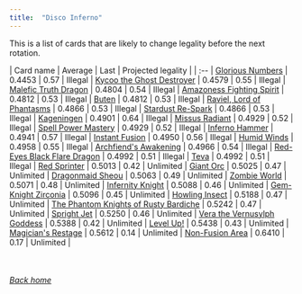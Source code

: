 ```yaml
---
title:  "Disco Inferno"
---
```


This is a list of cards that are likely to change legality before the next rotation.

| Card name | Average | Last | Projected legality |
| :-- |
[Glorious Numbers](https://db.ygoprodeck.com/card/?search=Glorious%20Numbers) | 0.4453 | 0.57 | Illegal |
[Kycoo the Ghost Destroyer](https://db.ygoprodeck.com/card/?search=Kycoo%20the%20Ghost%20Destroyer) | 0.4579 | 0.55 | Illegal |
[Malefic Truth Dragon](https://db.ygoprodeck.com/card/?search=Malefic%20Truth%20Dragon) | 0.4804 | 0.54 | Illegal |
[Amazoness Fighting Spirit](https://db.ygoprodeck.com/card/?search=Amazoness%20Fighting%20Spirit) | 0.4812 | 0.53 | Illegal |
[Buten](https://db.ygoprodeck.com/card/?search=Buten) | 0.4812 | 0.53 | Illegal |
[Raviel, Lord of Phantasms](https://db.ygoprodeck.com/card/?search=Raviel,%20Lord%20of%20Phantasms) | 0.4866 | 0.53 | Illegal |
[Stardust Re-Spark](https://db.ygoprodeck.com/card/?search=Stardust%20Re-Spark) | 0.4866 | 0.53 | Illegal |
[Kageningen](https://db.ygoprodeck.com/card/?search=Kageningen) | 0.4901 | 0.64 | Illegal |
[Missus Radiant](https://db.ygoprodeck.com/card/?search=Missus%20Radiant) | 0.4929 | 0.52 | Illegal |
[Spell Power Mastery](https://db.ygoprodeck.com/card/?search=Spell%20Power%20Mastery) | 0.4929 | 0.52 | Illegal |
[Inferno Hammer](https://db.ygoprodeck.com/card/?search=Inferno%20Hammer) | 0.4941 | 0.57 | Illegal |
[Instant Fusion](https://db.ygoprodeck.com/card/?search=Instant%20Fusion) | 0.4950 | 0.56 | Illegal |
[Humid Winds](https://db.ygoprodeck.com/card/?search=Humid%20Winds) | 0.4958 | 0.55 | Illegal |
[Archfiend's Awakening](https://db.ygoprodeck.com/card/?search=Archfiend's%20Awakening) | 0.4966 | 0.54 | Illegal |
[Red-Eyes Black Flare Dragon](https://db.ygoprodeck.com/card/?search=Red-Eyes%20Black%20Flare%20Dragon) | 0.4992 | 0.51 | Illegal |
[Teva](https://db.ygoprodeck.com/card/?search=Teva) | 0.4992 | 0.51 | Illegal |
[Red Sprinter](https://db.ygoprodeck.com/card/?search=Red%20Sprinter) | 0.5013 | 0.42 | Unlimited |
[Giant Orc](https://db.ygoprodeck.com/card/?search=Giant%20Orc) | 0.5025 | 0.47 | Unlimited |
[Dragonmaid Sheou](https://db.ygoprodeck.com/card/?search=Dragonmaid%20Sheou) | 0.5063 | 0.49 | Unlimited |
[Zombie World](https://db.ygoprodeck.com/card/?search=Zombie%20World) | 0.5071 | 0.48 | Unlimited |
[Infernity Knight](https://db.ygoprodeck.com/card/?search=Infernity%20Knight) | 0.5088 | 0.46 | Unlimited |
[Gem-Knight Zirconia](https://db.ygoprodeck.com/card/?search=Gem-Knight%20Zirconia) | 0.5096 | 0.45 | Unlimited |
[Howling Insect](https://db.ygoprodeck.com/card/?search=Howling%20Insect) | 0.5188 | 0.47 | Unlimited |
[The Phantom Knights of Rusty Bardiche](https://db.ygoprodeck.com/card/?search=The%20Phantom%20Knights%20of%20Rusty%20Bardiche) | 0.5242 | 0.47 | Unlimited |
[Spright Jet](https://db.ygoprodeck.com/card/?search=Spright%20Jet) | 0.5250 | 0.46 | Unlimited |
[Vera the Vernusylph Goddess](https://db.ygoprodeck.com/card/?search=Vera%20the%20Vernusylph%20Goddess) | 0.5388 | 0.42 | Unlimited |
[Level Up!](https://db.ygoprodeck.com/card/?search=Level%20Up!) | 0.5438 | 0.43 | Unlimited |
[Magician's Restage](https://db.ygoprodeck.com/card/?search=Magician's%20Restage) | 0.5612 | 0.14 | Unlimited |
[Non-Fusion Area](https://db.ygoprodeck.com/card/?search=Non-Fusion%20Area) | 0.6410 | 0.17 | Unlimited |

<br>

###### [Back home](index)